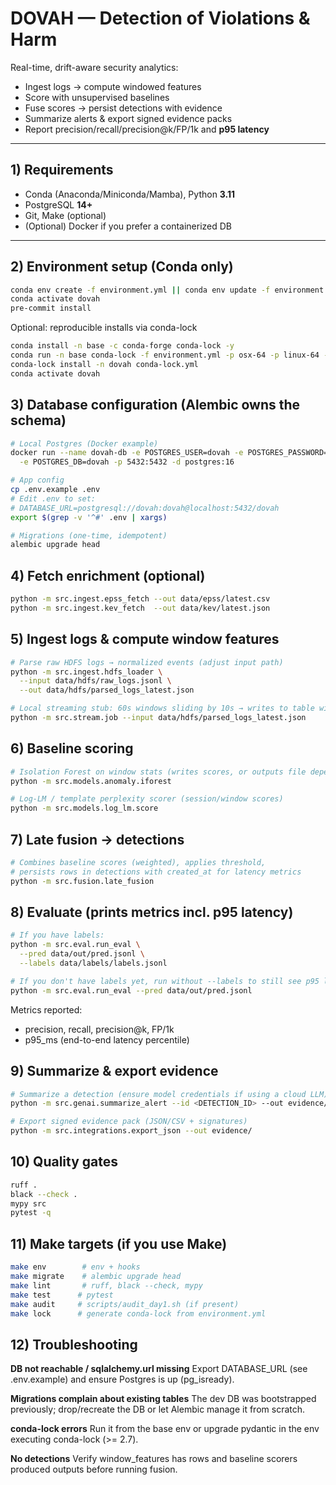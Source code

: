 # DOVAH — Detection of Violations & Harm

Real-time, drift-aware security analytics:
- Ingest logs → compute windowed features
- Score with unsupervised baselines
- Fuse scores → persist detections with evidence
- Summarize alerts & export signed evidence packs
- Report precision/recall/precision@k/FP/1k and **p95 latency**

---

## 1) Requirements
- Conda (Anaconda/Miniconda/Mamba), Python **3.11**
- PostgreSQL **14+**
- Git, Make (optional)
- (Optional) Docker if you prefer a containerized DB

---

## 2) Environment setup (Conda only)
```bash
conda env create -f environment.yml || conda env update -f environment.yml
conda activate dovah
pre-commit install
```

Optional: reproducible installs via conda-lock
```bash
conda install -n base -c conda-forge conda-lock -y
conda run -n base conda-lock -f environment.yml -p osx-64 -p linux-64 -p win-64
conda-lock install -n dovah conda-lock.yml
conda activate dovah
```

## 3) Database configuration (Alembic owns the schema)
```bash
# Local Postgres (Docker example)
docker run --name dovah-db -e POSTGRES_USER=dovah -e POSTGRES_PASSWORD=dovah \
  -e POSTGRES_DB=dovah -p 5432:5432 -d postgres:16

# App config
cp .env.example .env
# Edit .env to set:
# DATABASE_URL=postgresql://dovah:dovah@localhost:5432/dovah
export $(grep -v '^#' .env | xargs)

# Migrations (one-time, idempotent)
alembic upgrade head
```

## 4) Fetch enrichment (optional)
```bash
python -m src.ingest.epss_fetch --out data/epss/latest.csv
python -m src.ingest.kev_fetch  --out data/kev/latest.json
```

## 5) Ingest logs & compute window features
```bash
# Parse raw HDFS logs → normalized events (adjust input path)
python -m src.ingest.hdfs_loader \
  --input data/hdfs/raw_logs.jsonl \
  --out data/hdfs/parsed_logs_latest.json

# Local streaming stub: 60s windows sliding by 10s → writes to table window_features
python -m src.stream.job --input data/hdfs/parsed_logs_latest.json
```

## 6) Baseline scoring
```bash
# Isolation Forest on window stats (writes scores, or outputs file depending on config)
python -m src.models.anomaly.iforest

# Log-LM / template perplexity scorer (session/window scores)
python -m src.models.log_lm.score
```

## 7) Late fusion → detections
```bash
# Combines baseline scores (weighted), applies threshold,
# persists rows in detections with created_at for latency metrics
python -m src.fusion.late_fusion
```

## 8) Evaluate (prints metrics incl. p95 latency)
```bash
# If you have labels:
python -m src.eval.run_eval \
  --pred data/out/pred.jsonl \
  --labels data/labels/labels.jsonl

# If you don't have labels yet, run without --labels to still see p95 latency & pipeline timing
python -m src.eval.run_eval --pred data/out/pred.jsonl
```

Metrics reported:
- precision, recall, precision@k, FP/1k
- p95_ms (end-to-end latency percentile)

## 9) Summarize & export evidence
```bash
# Summarize a detection (ensure model credentials if using a cloud LLM)
python -m src.genai.summarize_alert --id <DETECTION_ID> --out evidence/summary_<ID>.json

# Export signed evidence pack (JSON/CSV + signatures)
python -m src.integrations.export_json --out evidence/
```

## 10) Quality gates
```bash
ruff .
black --check .
mypy src
pytest -q
```

## 11) Make targets (if you use Make)
```bash
make env        # env + hooks
make migrate    # alembic upgrade head
make lint       # ruff, black --check, mypy
make test      # pytest
make audit     # scripts/audit_day1.sh (if present)
make lock      # generate conda-lock from environment.yml
```

## 12) Troubleshooting

**DB not reachable / sqlalchemy.url missing**
Export DATABASE_URL (see .env.example) and ensure Postgres is up (pg_isready).

**Migrations complain about existing tables**
The dev DB was bootstrapped previously; drop/recreate the DB or let Alembic manage it from scratch.

**conda-lock errors**
Run it from the base env or upgrade pydantic in the env executing conda-lock (>= 2.7).

**No detections**
Verify window_features has rows and baseline scorers produced outputs before running fusion.
